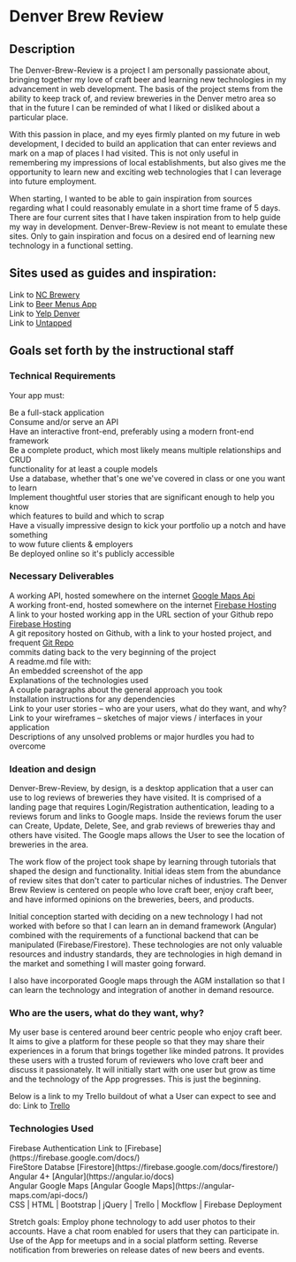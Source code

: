 <h1>Denver Brew Review</h1>

<h2>Description</h2>
The Denver-Brew-Review is a project I am personally passionate about, bringing together my love of craft beer and learning new technologies in my advancement in web development. The basis of the project stems from the ability to keep track of, and review breweries in the Denver metro area so that in the future I can be reminded of what I liked or disliked about a particular place. 

With this passion in place, and my eyes firmly planted on my future in web development, I decided to build an application that can enter reviews and mark on a map of places I had visited. This is not only useful in remembering my impressions of local establishments, but also gives me the opportunity to learn new and exciting web technologies that I can leverage into future employment. 

When starting, I wanted to be able to gain inspiration from sources regarding what I could reasonably emulate in a short time frame of 5 days. There are four current sites that I have taken inspiration from to help guide my way in development. Denver-Brew-Review is not meant to emulate these sites. Only to gain inspiration and focus on a desired end of learning new technology in a functional setting.

<h2>Sites used as guides and inspiration:</h2>

Link to [NC Brewery](http://ncbeer.brewerymap.com/)<br>
Link to [Beer Menus App](https://www.beermenus.com/)<br>
Link to [Yelp Denver](https://www.yelp.com/denver)<br>
Link to [Untapped](https://untappd.com/)<br>

<h2>Goals set forth by the instructional staff</h2>

<h3>Technical Requirements</h3>
Your app must:

Be a full-stack application<br>
Consume and/or serve an API<br>
Have an interactive front-end, preferably using a modern front-end framework<br>
Be a complete product, which most likely means multiple relationships and CRUD<br> functionality for at least a couple models<br>
Use a database, whether that's one we've covered in class or one you want to learn<br>
Implement thoughtful user stories that are significant enough to help you know<br> 
which features to build and which to scrap<br>
Have a visually impressive design to kick your portfolio up a notch and have something<br> to wow future clients & employers<br>
Be deployed online so it's publicly accessible<br>

<h3>Necessary Deliverables</h3>

A working API, hosted somewhere on the internet [Google Maps Api](https://angular-maps.com/api-docs/)<br>
A working front-end, hosted somewhere on the internet [Firebase Hosting](https://denverbrewreview.firebaseapp.com/login)<br>
A link to your hosted working app in the URL section of your Github repo [Firebase Hosting](https://denverbrewreview.firebaseapp.com/login)<br>
A git repository hosted on Github, with a link to your hosted project, and frequent [Git Repo](https://github.com/trumpetcoder/Denver-Brew-Review)<br>
commits dating back to the very beginning of the project<br>
A readme.md file with:<br>
An embedded screenshot of the app<br>
Explanations of the technologies used<br>
A couple paragraphs about the general approach you took<br>
Installation instructions for any dependencies<br>
Link to your user stories – who are your users, what do they want, and why?<br>
Link to your wireframes – sketches of major views / interfaces in your application<br>
Descriptions of any unsolved problems or major hurdles you had to overcome<br>

<h3>Ideation and design</h3>

Denver-Brew-Review, by design, is a desktop application that a user can use to log reviews of breweries they have visited. It is comprised of a landing page that requires Login/Registration authentication, leading to a reviews forum and links to Google maps. Inside the reviews forum the user can Create, Update, Delete, See, and grab reviews of breweries thay and others have visited. The Google maps allows the User to see the location of breweries in the area. 

The work flow of the project took shape by learning through tutorials that shaped the design and functionality. Initial ideas stem from the abundance of review sites that don't cater to particular niches of industries. The Denver Brew Review is centered on people who love craft beer, enjoy craft beer, and have informed opinions on the breweries, beers, and products. 

Initial conception started with deciding on a new technology I had not worked with before so that I can learn an in demand framework (Angular) combined with the requirements of a functional backend that can be manipulated (Firebase/Firestore). These technologies are not only valuable resources and industry standards, they are technologies in high demand in the market and something I will master going forward. 

I also have incorporated Google maps through the AGM installation so that I can learn the technology and integration of another in demand resource. 

<h3>Who are the users, what do they want, why?</h3>

My user base is centered around beer centric people who enjoy craft beer. It aims to give a platform for these people so that they may share their experiences in a forum that brings together like minded patrons. It provides these users with a trusted forum of reviewers who love craft beer and discuss it passionately. It will initially start with one user but grow as time and the technology of the App progresses. This is just the beginning.      

Below is a link to my Trello buildout of what a User can expect to see and do:
Link to [Trello](https://trello.com/b/F2xmyV18/denver-brew-review)

<h3>Technologies Used</h3>
Firebase Authentication Link to [Firebase](https://firebase.google.com/docs/)<br>
FireStore Databse [Firestore](https://firebase.google.com/docs/firestore/)<br>
Angular 4+ [Angular](https://angular.io/docs)<br>
Angular Google Maps [Angular Google Maps](https://angular-maps.com/api-docs/)<br>
CSS | HTML | Bootstrap | jQuery | Trello | Mockflow | Firebase Deployment<br>





Stretch goals:
Employ phone technology to add user photos to their accounts.
Have a chat room enabled for users that they can participate in.
Use of the App for meetups and in a social platform setting.
Reverse notification from breweries on release dates of new beers and events.

<!-- Current End of File! -->